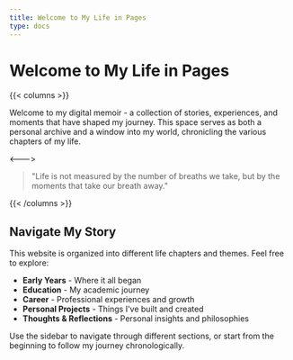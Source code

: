 ```yaml
---
title: Welcome to My Life in Pages
type: docs
---
```


# Welcome to My Life in Pages

{{< columns >}}

Welcome to my digital memoir - a collection of stories, experiences, and moments that have shaped my journey. This space serves as both a personal archive and a window into my world, chronicling the various chapters of my life.

<--->

> "Life is not measured by the number of breaths we take, but by the moments that take our breath away."

{{< /columns >}}

## Navigate My Story

This website is organized into different life chapters and themes. Feel free to explore:

- **Early Years** - Where it all began
- **Education** - My academic journey
- **Career** - Professional experiences and growth
- **Personal Projects** - Things I've built and created
- **Thoughts & Reflections** - Personal insights and philosophies

Use the sidebar to navigate through different sections, or start from the beginning to follow my journey chronologically. 
